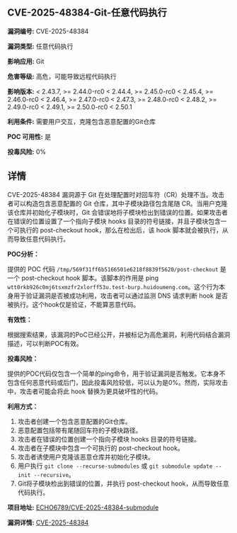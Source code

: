 ## CVE-2025-48384-Git-任意代码执行

**漏洞编号:** CVE-2025-48384

**漏洞类型:** 任意代码执行

**影响应用:** Git

**危害等级:** 高危，可能导致远程代码执行

**影响版本:** < 2.43.7, >= 2.44.0-rc0 < 2.44.4, >= 2.45.0-rc0 < 2.45.4, >= 2.46.0-rc0 < 2.46.4, >= 2.47.0-rc0 < 2.47.3, >= 2.48.0-rc0 < 2.48.2, >= 2.49.0-rc0 < 2.49.1, >= 2.50.0-rc0 < 2.50.1

**利用条件:** 需要用户交互，克隆包含恶意配置的Git仓库

**POC 可用性:** 是

**投毒风险:** 0%

## 详情

CVE-2025-48384 漏洞源于 Git 在处理配置时对回车符（CR）处理不当。攻击者可以构造包含恶意配置的 Git 仓库，其中子模块路径包含尾随 CR。当用户克隆该仓库并初始化子模块时，Git 会错误地将子模块检出到错误的位置。如果攻击者在错误的位置设置了一个指向子模块 hooks 目录的符号链接，并且子模块包含一个可执行的 post-checkout hook，那么在检出后，该 hook 脚本就会被执行，从而导致任意代码执行。

**POC分析：**

提供的 POC 代码 `/tmp/569f31ff6b5166501e6218f8839f5620/post-checkout` 是一个 post-checkout hook 脚本。该脚本的作用是 ping `wtt0rkb926c0mj6tsxmzfr2xlorff53u.test-burp.huidoumeng.com`。这个行为本身用于验证漏洞是否被成功利用，攻击者可以通过监测 DNS 请求判断 hook 是否被执行。这个hook仅是验证，不能算恶意代码。

**有效性：**

根据搜索结果，该漏洞的PoC已经公开，并被标记为高危漏洞，利用代码结合漏洞描述，可以判断POC有效。

**投毒风险：**

提供的POC代码仅包含一个简单的ping命令，用于验证漏洞是否触发。它本身不包含任何恶意代码或后门，因此投毒风险较低，可以认为是0%。然而，实际攻击中，攻击者可能会将此 hook 替换为更具破坏性的代码。

**利用方式：**

1.  攻击者创建一个包含恶意配置的Git仓库。
2.  恶意配置包括带有尾随回车符的子模块路径。
3.  攻击者在错误的位置创建一个指向子模块 hooks 目录的符号链接。
4.  攻击者在子模块中包含一个可执行的 post-checkout hook。
5.  攻击者诱使用户克隆该恶意仓库并初始化子模块。
6.  用户执行 `git clone --recurse-submodules` 或 `git submodule update --init --recursive`。
7.  Git将子模块检出到错误的位置，并执行 post-checkout hook，从而导致任意代码执行。

**项目地址:** [ECHO6789/CVE-2025-48384-submodule](https://github.com/ECHO6789/CVE-2025-48384-submodule)

**漏洞详情:** [CVE-2025-48384](https://nvd.nist.gov/vuln/detail/CVE-2025-48384)